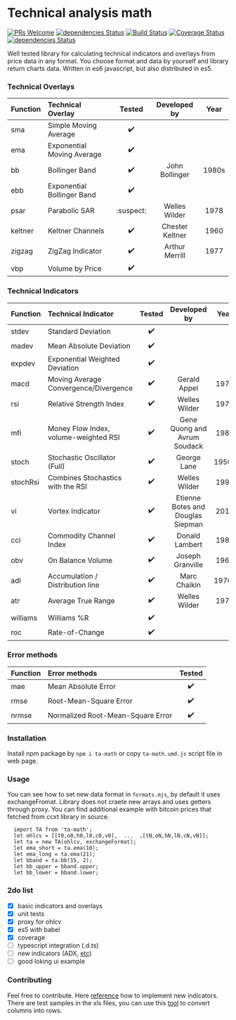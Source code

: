 
Technical analysis math
=========
[![PRs Welcome](https://img.shields.io/badge/PRs-welcome-brightgreen.svg?style=flat)](https://egghead.io/courses/how-to-contribute-to-an-open-source-project-on-github) [![dependencies Status](https://david-dm.org/munrocket/ta-math/status.svg)](https://david-dm.org/munrocket/ta-math) [![Build Status](https://travis-ci.org/munrocket/ta-math.svg?branch=master)](https://travis-ci.org/munrocket/ta-math) [![Coverage Status](https://coveralls.io/repos/github/munrocket/ta-math/badge.svg?branch=master)](https://coveralls.io/github/munrocket/ta-math?branch=master) [![dependencies Status](https://david-dm.org/munrocket/ta-math/status.svg)](https://david-dm.org/munrocket/ta-math)

Well tested library for calculating technical indicators and overlays from price data in any format. You choose format and data by yourself and library return charts data. Written in es6 javascript, but also distributed in es5.

[//]: # (used emoji ✔️️❔❌:suspect:)

### Technical Overlays
| Function  | Technical Overlay                     | Tested  | Developed by     | Year |
|:----------|:--------------------------------------|:-------:|:----------------:|:----:|
| sma       | Simple Moving Average                 |    ✔️️    |                 |      |
| ema       | Exponential Moving Average            |    ✔️️    |                 |      |
| bb        | Bollinger Band                        |    ✔️️    | John Bollinger  | 1980s|
| ebb       | Exponential Bollinger Band            |    ✔️️    |                 |      |
| psar      | Parabolic SAR                         | :suspect:| Welles Wilder   | 1978 |
| keltner   | Keltner Channels                      |    ✔️️    | Chester Keltner | 1960 |
| zigzag    | ZigZag Indicator                      |    ✔️️    | Arthur Merrill  | 1977 |
| vbp       | Volume by Price                       |    ✔️️    |                 |      |

### Technical Indicators
| Function  | Technical Indicator                   | Tested  | Developed by                      | Year |
|:----------|:--------------------------------------|:-------:|:---------------------------------:|:----:|
| stdev     | Standard Deviation                    |   ✔️️    |                                   |      |
| madev     | Mean Absolute Deviation               |   ✔️    |                                   |      |
| expdev    | Exponential Weighted Deviation        |   ✔️    |                                   |      |
| macd      | Moving Average Convergence/Divergence |   ✔️    | Gerald Appel                      | 1979 |
| rsi       | Relative Strength Index               |   ✔️    | Welles Wilder                     | 1978 |
| mfi       | Money Flow Index, volume-weighted RSI |   ✔️    | Gene Quong and Avrum Soudack      | 1989 |
| stoch     | Stochastic Oscillator (Full)          |   ✔️    | George Lane                       | 1950s|
| stochRsi  | Combines Stochastics with the RSI     |   ✔️    | Welles Wilder                     | 1994 |
| vi        | Vortex Indicator                      |   ✔️    | Etienne Botes and Douglas Siepman | 2010 |
| cci       | Commodity Channel Index               |   ✔️    | Donald Lambert                    | 1980 |
| obv       | On Balance Volume                     |   ✔️    | Joseph Granville                  | 1963 |
| adl       | Accumulation / Distribution line      |   ✔️    | Marc Chaikin                      | 1970s|
| atr       | Average True Range                    |   ✔️    | Welles Wilder                     | 1978 |
| williams  | Williams %R                           |   ✔️    |                                   |      |
| roc       | Rate-of-Change                        |   ✔️    |                                   |      |

### Error methods
| Function  | Error methods                         | Tested  |
|:----------|:--------------------------------------|:-------:|
| mae       | Mean Absolute Error                   |    ✔️    |
| rmse      | Root-Mean-Square Error                |    ✔️    |
| nrmse     | Normalized Root-Mean-Square Error     |    ✔️    |

### Installation

Install npm package by `npm i ta-math` or copy `ta-math.umd.js` script file in web page.

### Usage

You can see how to set new data format in `formats.mjs`, by default it uses exchangeFromat. Library does not craete new arrays and uses getters through proxy. You can find additional example with bitcoin prices that fetched from ccxt library in source.
```
  import TA from 'ta-math';
  let ohlcv = [[t0,o0,h0,l0,c0,v0],  ...  ,[tN,oN,hN,lN,cN,vN]];
  let ta = new TA(ohlcv, exchangeFormat);
  let ema_short = ta.ema(10);
  let ema_long = ta.ema(21);
  let bband = ta.bb(15, 2);
  let bb_upper = bband.upper;
  let bb_lower = bband.lower;
```

### 2do list

- [X] basic indicators and overlays
- [X] unit tests
- [X] proxy for ohlcv
- [X] es5 with babel
- [X] coverage
- [ ] typescript integration (.d.ts)
- [ ] new indicators (ADX, [etc](https://github.com/joshuaulrich/TTR/tree/master/R))
- [ ] good loking ui example

### Contributing

Feel free to contribute. Here [reference](http://stockcharts.com/school/doku.php?id=chart_school:technical_indicators) how to implement new indicators. There are test samples in the xls files, you can use this [tool](https://www.browserling.com/tools/text-columns-to-rows) to convert columns into rows.
